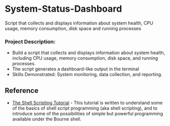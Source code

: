 # System-Status-Dashboard
Script that collects and displays information about system health, CPU usage, memory consumption, disk space and running processes

### Project Description: 

- Build a script that collects and displays information about system health, including CPU usage, memory consumption, disk space, and running processes.
- The script generates a dashboard-like output in the terminal
- Skills Demonstrated: System monitoring, data collection, and reporting.

## Reference

- [The Shell Scripting Tutorial](https://www.shellscript.sh/) - This tutorial is written to understand some of the basics of shell script programming (aka shell scripting), and to introduce some of the possibilities of simple but powerful programming available under the Bourne shell.
